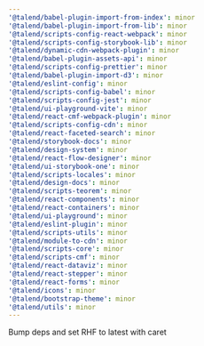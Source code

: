 ```yaml
---
'@talend/babel-plugin-import-from-index': minor
'@talend/babel-plugin-import-from-lib': minor
'@talend/scripts-config-react-webpack': minor
'@talend/scripts-config-storybook-lib': minor
'@talend/dynamic-cdn-webpack-plugin': minor
'@talend/babel-plugin-assets-api': minor
'@talend/scripts-config-prettier': minor
'@talend/babel-plugin-import-d3': minor
'@talend/eslint-config': minor
'@talend/scripts-config-babel': minor
'@talend/scripts-config-jest': minor
'@talend/ui-playground-vite': minor
'@talend/react-cmf-webpack-plugin': minor
'@talend/scripts-config-cdn': minor
'@talend/react-faceted-search': minor
'@talend/storybook-docs': minor
'@talend/design-system': minor
'@talend/react-flow-designer': minor
'@talend/ui-storybook-one': minor
'@talend/scripts-locales': minor
'@talend/design-docs': minor
'@talend/scripts-teorem': minor
'@talend/react-components': minor
'@talend/react-containers': minor
'@talend/ui-playground': minor
'@talend/eslint-plugin': minor
'@talend/scripts-utils': minor
'@talend/module-to-cdn': minor
'@talend/scripts-core': minor
'@talend/scripts-cmf': minor
'@talend/react-dataviz': minor
'@talend/react-stepper': minor
'@talend/react-forms': minor
'@talend/icons': minor
'@talend/bootstrap-theme': minor
'@talend/utils': minor
---
```


Bump deps and set RHF to latest with caret
